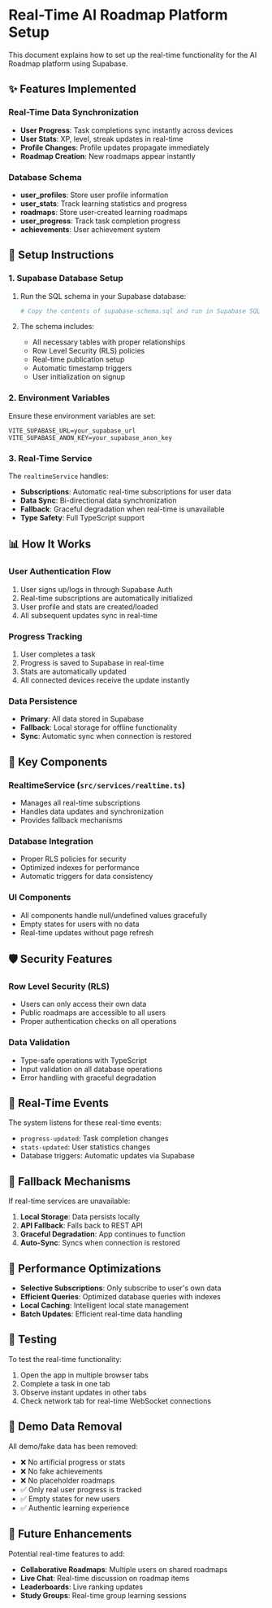# Real-Time AI Roadmap Platform Setup

This document explains how to set up the real-time functionality for the AI Roadmap platform using Supabase.

## ✨ Features Implemented

### Real-Time Data Synchronization
- **User Progress**: Task completions sync instantly across devices
- **User Stats**: XP, level, streak updates in real-time
- **Profile Changes**: Profile updates propagate immediately
- **Roadmap Creation**: New roadmaps appear instantly

### Database Schema
- **user_profiles**: Store user profile information
- **user_stats**: Track learning statistics and progress
- **roadmaps**: Store user-created learning roadmaps
- **user_progress**: Track task completion progress
- **achievements**: User achievement system

## 🚀 Setup Instructions

### 1. Supabase Database Setup

1. Run the SQL schema in your Supabase database:
   ```bash
   # Copy the contents of supabase-schema.sql and run in Supabase SQL Editor
   ```

2. The schema includes:
   - All necessary tables with proper relationships
   - Row Level Security (RLS) policies
   - Real-time publication setup
   - Automatic timestamp triggers
   - User initialization on signup

### 2. Environment Variables

Ensure these environment variables are set:
```env
VITE_SUPABASE_URL=your_supabase_url
VITE_SUPABASE_ANON_KEY=your_supabase_anon_key
```

### 3. Real-Time Service

The `realtimeService` handles:
- **Subscriptions**: Automatic real-time subscriptions for user data
- **Data Sync**: Bi-directional data synchronization
- **Fallback**: Graceful degradation when real-time is unavailable
- **Type Safety**: Full TypeScript support

## 📊 How It Works

### User Authentication Flow
1. User signs up/logs in through Supabase Auth
2. Real-time subscriptions are automatically initialized
3. User profile and stats are created/loaded
4. All subsequent updates sync in real-time

### Progress Tracking
1. User completes a task
2. Progress is saved to Supabase in real-time
3. Stats are automatically updated
4. All connected devices receive the update instantly

### Data Persistence
- **Primary**: All data stored in Supabase
- **Fallback**: Local storage for offline functionality
- **Sync**: Automatic sync when connection is restored

## 🔧 Key Components

### RealtimeService (`src/services/realtime.ts`)
- Manages all real-time subscriptions
- Handles data updates and synchronization
- Provides fallback mechanisms

### Database Integration
- Proper RLS policies for security
- Optimized indexes for performance
- Automatic triggers for data consistency

### UI Components
- All components handle null/undefined values gracefully
- Empty states for users with no data
- Real-time updates without page refresh

## 🛡️ Security Features

### Row Level Security (RLS)
- Users can only access their own data
- Public roadmaps are accessible to all users
- Proper authentication checks on all operations

### Data Validation
- Type-safe operations with TypeScript
- Input validation on all database operations
- Error handling with graceful degradation

## 📱 Real-Time Events

The system listens for these real-time events:
- `progress-updated`: Task completion changes
- `stats-updated`: User statistics changes
- Database triggers: Automatic updates via Supabase

## 🔄 Fallback Mechanisms

If real-time services are unavailable:
1. **Local Storage**: Data persists locally
2. **API Fallback**: Falls back to REST API
3. **Graceful Degradation**: App continues to function
4. **Auto-Sync**: Syncs when connection is restored

## 🚀 Performance Optimizations

- **Selective Subscriptions**: Only subscribe to user's own data
- **Efficient Queries**: Optimized database queries with indexes
- **Local Caching**: Intelligent local state management
- **Batch Updates**: Efficient real-time data handling

## 🧪 Testing

To test the real-time functionality:
1. Open the app in multiple browser tabs
2. Complete a task in one tab
3. Observe instant updates in other tabs
4. Check network tab for real-time WebSocket connections

## 📝 Demo Data Removal

All demo/fake data has been removed:
- ❌ No artificial progress or stats
- ❌ No fake achievements
- ❌ No placeholder roadmaps
- ✅ Only real user progress is tracked
- ✅ Empty states for new users
- ✅ Authentic learning experience

## 🔮 Future Enhancements

Potential real-time features to add:
- **Collaborative Roadmaps**: Multiple users on shared roadmaps
- **Live Chat**: Real-time discussion on roadmap items
- **Leaderboards**: Live ranking updates
- **Study Groups**: Real-time group learning sessions
